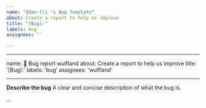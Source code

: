 ```yaml
---
name: "@dan-lli 's Bug Template"
about: Create a report to help us improve
title: "[Bug]:"
labels: bug
assignees: ''

---
```


---
name: 🐞 Bug report wulfland
about: Create a report to help us improve
title: '[Bug]:'
labels: 'bug'
assignees: 'wulfland'

---

**Describe the bug**
A clear and concise description of what the bug is.

...

